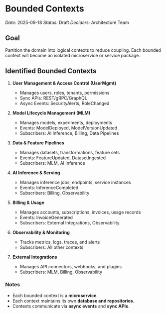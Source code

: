# Bounded Contexts

*Date:* 2025-09-18 
*Status:* Draft 
*Deciders:* Architecture Team

## Goal
Partition the domain into logical contexts to reduce coupling. Each bounded context will become an isolated microservice or service package.

## Identified Bounded Contexts

1. **User Management & Access Control (UserMgmt)**
   - Manages users, roles, tenants, permissions
   - Sync APIs: REST/gRPC/GraphQL
   - Async Events: SecurityAlerts, RoleChanged

2. **Model Lifecycle Management (MLM)**
   - Manages models, experiments, deployments
   - Events: ModelDeployed, ModelVersionUpdated
   - Subscribers: AI Inference, Billing, Data Pipelines

3. **Data & Feature Pipelines**
   - Manages datasets, transformations, feature sets
   - Events: FeatureUpdated, DatasetIngested
   - Subscribers: MLM, AI Inference

4. **AI Inference & Serving**
   - Manages inference jobs, endpoints, service instances
   - Events: InferenceCompleted
   - Subscribers: Billing, Observability

5. **Billing & Usage**
   - Manages accounts, subscriptions, invoices, usage records
   - Events: InvoiceGenerated
   - Subscribers: External Integrations, Observability

6. **Observability & Monitoring**
   - Tracks metrics, logs, traces, and alerts
   - Subscribers: All other contexts

7. **External Integrations**
   - Manages API connectors, webhooks, and plugins
   - Subscribers: MLM, Billing, Observability

### Notes
- Each bounded context is a **microservice**.
- Each context maintains its own **database and repositories**.
- Contexts communicate via **async events** and **sync APIs**.

